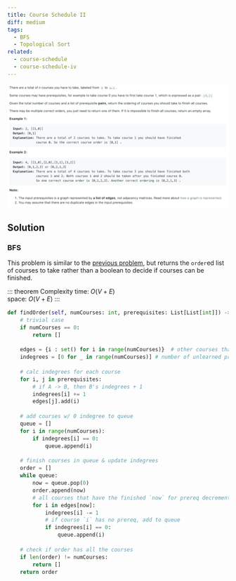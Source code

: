 ```yaml
---
title: Course Schedule II
diff: medium
tags:
  - BFS
  - Topological Sort
related:
  - course-schedule
  - course-schedule-iv
---
```


<img class="medium-zoom" src="/algo/course-schedule-ii.png" alt="https://leetcode.com/problems/course-schedule-ii">

## Solution

### BFS

This problem is similar to the [previous problem](course-schedule), but returns the `order`ed list of courses to take rather than a boolean to decide if courses can be finished.

::: theorem Complexity
time: $O(V + E)$  
space: $O(V + E)$
:::

```py
def findOrder(self, numCourses: int, prerequisites: List[List[int]]) -> List[int]:
    # trivial case
    if numCourses == 0:
        return []

    edges = {i : set() for i in range(numCourses)}  # other courses that depend on course i
    indegrees = [0 for _ in range(numCourses)] # number of unlearned prereqs

    # calc indegrees for each course
    for i, j in prerequisites:
        # if A -> B, then B's indegrees + 1
        indegrees[i] += 1
        edges[j].add(i)

    # add courses w/ 0 indegree to queue
    queue = []
    for i in range(numCourses):
        if indegrees[i] == 0:
            queue.append(i)

    # finish courses in queue & update indegrees
    order = []
    while queue:
        now = queue.pop(0)
        order.append(now)
        # all courses that have the finished `now` for prereq decrement indegrees by 1
        for i in edges[now]:
            indegrees[i] -= 1
            # if course `i` has no prereq, add to queue
            if indegrees[i] == 0:
                queue.append(i)

    # check if order has all the courses
    if len(order) != numCourses:
        return []
    return order
```
